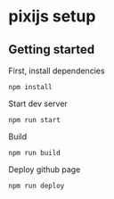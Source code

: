 # pixijs setup

## Getting started

First, install dependencies

`npm install`

Start dev server

`npm run start`

Build 

`npm run build`

Deploy github page 

`npm run deploy`
